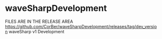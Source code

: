 # waveSharpDevelopment
FILES ARE IN THE RELEASE AREA
https://github.com/CorBer/waveSharpDevelopment/releases/tag/dev_version
waveSharp v1 Development 
